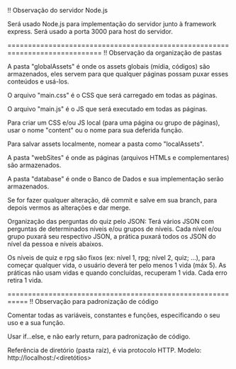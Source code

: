 !! Observação do servidor Node.js

Será usado Node.js para implementação do servidor junto à framework express. Será usado a porta 3000 para host do servidor.

=============================================================================
!! Observação da organização de pastas

A pasta "globalAssets" é onde os assets globais (mídia, códigos) são armazenados, eles servem para que qualquer páginas possam puxar esses conteúdos e usá-los.

O arquivo "main.css" é o CSS que será carregado em todas as páginas.

O arquivo "main.js" é o JS que será executado em todas as páginas.

Para criar um CSS e/ou JS local (para uma página ou grupo de páginas), usar o nome "content" ou o nome para sua deferida função.

Para salvar assets localmente, nomear a pasta como "localAssets".

A pasta "webSites" é onde as páginas (arquivos HTMLs e complementares) são armazenados.

A pasta "database" é onde o Banco de Dados e sua implementação serão armazenados.

Se for fazer qualquer alteração, dê commit e salve em sua branch, para depois vermos as alterações e dar merge.

Organização das perguntas do quiz pelo JSON:
Terá vários JSON com perguntas de determinados níveis e/ou grupos de níveis. Cada nível e/ou grupo puxará seu respectivo JSON, a prática puxará todos os JSON do nível da pessoa e níveis abaixos.

Os níveis de quiz e rpg são fixos (ex: nível 1, rpg; nível 2, quiz; ...), para começar qualquer vida, o usuário deverá ter pelo menos 1 vida (máx 5). As práticas não usam vidas e quando concluídas, recuperam 1 vida. Cada erro retira 1 vida.

===========================================================
!! Observação para padronização de código

Comentar todas as variáveis, constantes e funções, especificando o seu uso e a sua função.

Usar if...else, e não early return, para padronização de código.

Referência de diretório (pasta raíz), é via protocolo HTTP. Modelo: http://localhost:<porta>/<diretótios>